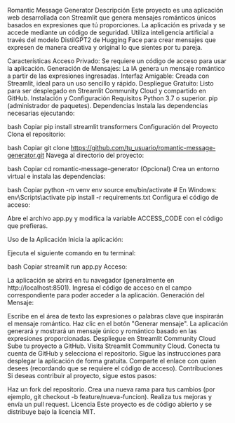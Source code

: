 Romantic Message Generator
Descripción
Este proyecto es una aplicación web desarrollada con Streamlit que genera mensajes románticos únicos basados en expresiones que tú proporciones. La aplicación es privada y se accede mediante un código de seguridad. Utiliza inteligencia artificial a través del modelo DistilGPT2 de Hugging Face para crear mensajes que expresen de manera creativa y original lo que sientes por tu pareja.

Características
Acceso Privado: Se requiere un código de acceso para usar la aplicación.
Generación de Mensajes: La IA genera un mensaje romántico a partir de las expresiones ingresadas.
Interfaz Amigable: Creada con Streamlit, ideal para un uso sencillo y rápido.
Despliegue Gratuito: Listo para ser desplegado en Streamlit Community Cloud y compartido en GitHub.
Instalación y Configuración
Requisitos
Python 3.7 o superior.
pip (administrador de paquetes).
Dependencias
Instala las dependencias necesarias ejecutando:

bash
Copiar
pip install streamlit transformers
Configuración del Proyecto
Clona el repositorio:

bash
Copiar
git clone https://github.com/tu_usuario/romantic-message-generator.git
Navega al directorio del proyecto:

bash
Copiar
cd romantic-message-generator
(Opcional) Crea un entorno virtual e instala las dependencias:

bash
Copiar
python -m venv env
source env/bin/activate  # En Windows: env\Scripts\activate
pip install -r requirements.txt
Configura el código de acceso:

Abre el archivo app.py y modifica la variable ACCESS_CODE con el código que prefieras.

Uso de la Aplicación
Inicia la aplicación:

Ejecuta el siguiente comando en tu terminal:

bash
Copiar
streamlit run app.py
Acceso:

La aplicación se abrirá en tu navegador (generalmente en http://localhost:8501).
Ingresa el código de acceso en el campo correspondiente para poder acceder a la aplicación.
Generación del Mensaje:

Escribe en el área de texto las expresiones o palabras clave que inspirarán el mensaje romántico.
Haz clic en el botón "Generar mensaje".
La aplicación generará y mostrará un mensaje único y romántico basado en las expresiones proporcionadas.
Despliegue en Streamlit Community Cloud
Sube tu proyecto a GitHub.
Visita Streamlit Community Cloud.
Conecta tu cuenta de GitHub y selecciona el repositorio.
Sigue las instrucciones para desplegar la aplicación de forma gratuita.
Comparte el enlace con quien desees (recordando que se requiere el código de acceso).
Contribuciones
Si deseas contribuir al proyecto, sigue estos pasos:

Haz un fork del repositorio.
Crea una nueva rama para tus cambios (por ejemplo, git checkout -b feature/nueva-funcion).
Realiza tus mejoras y envía un pull request.
Licencia
Este proyecto es de código abierto y se distribuye bajo la licencia MIT.
